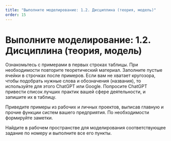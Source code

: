```yaml
---
title: "Выполните моделирование: 1.2. Дисциплина (теория, модель)"
order: 15
---
```


# Выполните моделирование: 1.2. Дисциплина (теория, модель)

Ознакомьтесь с примерами в первых строках таблицы. При необходимости повторите теоретический материал. Заполните пустые ячейки в строчках после примеров. Если вам не хватает кругозора, чтобы подобрать нужные слова и обозначения (названия), то используйте для этого ChatGPT или Google. Попросите ChatGPT привести список лучших практик вашей сфере деятельности, и запишите их в таблицу.

Приведите примеры из рабочих и личных проектов, выписав главную и прочие функции систем вашего предприятия. По необходимости формируйте заметки.

Найдите в рабочем пространстве для моделирования соответствующее задание по номеру и выполните все его пункты.